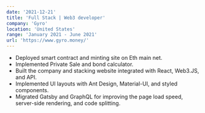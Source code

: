 ```yaml
---
date: '2021-12-21'
title: 'Full Stack | Web3 developer'
company: 'Gyro'
location: 'United States'
range: 'January 2021 - June 2021'
url: 'https://www.gyro.money/'
---
```


- Deployed smart contract and minting site on Eth main net.
- Implemented Private Sale and bond calculator.
- Built the company and stacking website integrated with React, Web3.JS, and API.
- Implemented UI layouts with Ant Design, Material-UI, and styled components.
- Migrated Gatsby and GraphQL for improving the page load speed, server-side rendering, and code splitting.
